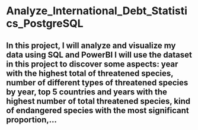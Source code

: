 # Analyze_International_Debt_Statistics_PostgreSQL
## In this project, I will analyze and visualize my data using SQL and PowerBI I will use the dataset in this project to discover some aspects: year with the highest total of threatened species, number of different types of threatened species by year, top 5 countries and years with the highest number of total threatened species, kind of endangered species with the most significant proportion,...
